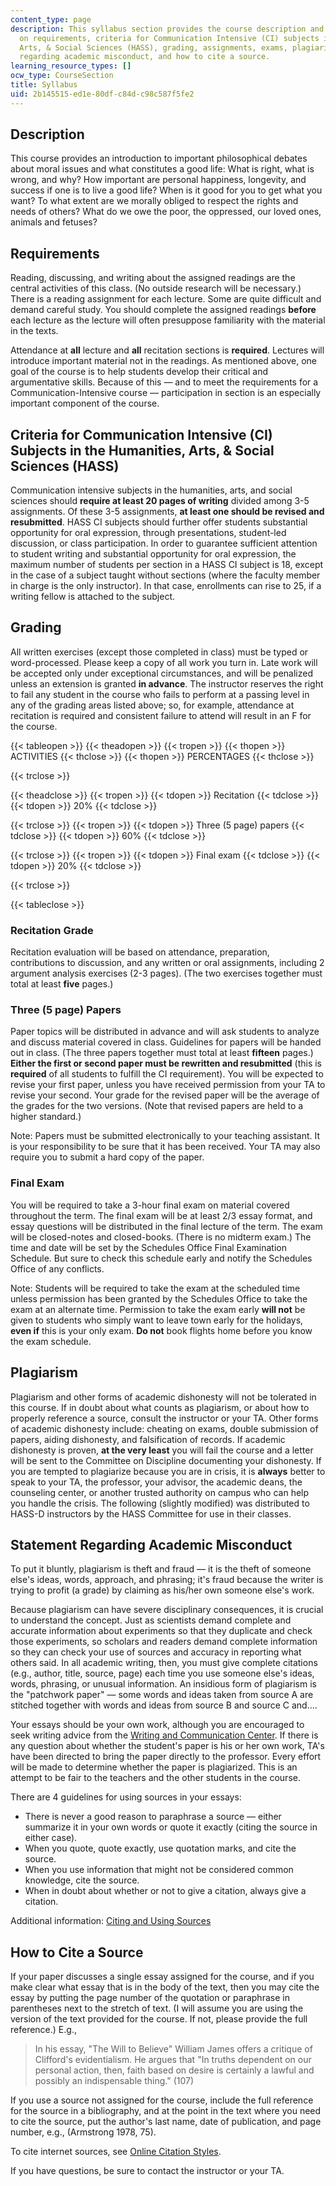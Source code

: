 ```yaml
---
content_type: page
description: This syllabus section provides the course description and information
  on requirements, criteria for Communication Intensive (CI) subjects in the Humanities,
  Arts, & Social Sciences (HASS), grading, assignments, exams, plagiarism, a statement
  regarding academic misconduct, and how to cite a source.
learning_resource_types: []
ocw_type: CourseSection
title: Syllabus
uid: 2b145515-ed1e-80df-c84d-c98c587f5fe2
---
```


Description
-----------

This course provides an introduction to important philosophical debates about moral issues and what constitutes a good life: What is right, what is wrong, and why? How important are personal happiness, longevity, and success if one is to live a good life? When is it good for you to get what you want? To what extent are we morally obliged to respect the rights and needs of others? What do we owe the poor, the oppressed, our loved ones, animals and fetuses?

Requirements
------------

Reading, discussing, and writing about the assigned readings are the central activities of this class. (No outside research will be necessary.) There is a reading assignment for each lecture. Some are quite difficult and demand careful study. You should complete the assigned readings **before** each lecture as the lecture will often presuppose familiarity with the material in the texts.

Attendance at **all** lecture and **all** recitation sections is **required**. Lectures will introduce important material not in the readings. As mentioned above, one goal of the course is to help students develop their critical and argumentative skills. Because of this — and to meet the requirements for a Communication-Intensive course — participation in section is an especially important component of the course.

Criteria for Communication Intensive (CI) Subjects in the Humanities, Arts, & Social Sciences (HASS)
----------------------------------------------------------------------------------------------------

Communication intensive subjects in the humanities, arts, and social sciences should **require at least 20 pages of writing** divided among 3-5 assignments. Of these 3-5 assignments, **at least one should be revised and resubmitted**. HASS CI subjects should further offer students substantial opportunity for oral expression, through presentations, student-led discussion, or class participation. In order to guarantee sufficient attention to student writing and substantial opportunity for oral expression, the maximum number of students per section in a HASS CI subject is 18, except in the case of a subject taught without sections (where the faculty member in charge is the only instructor). In that case, enrollments can rise to 25, if a writing fellow is attached to the subject.

Grading
-------

All written exercises (except those completed in class) must be typed or word-processed. Please keep a copy of all work you turn in. Late work will be accepted only under exceptional circumstances, and will be penalized unless an extension is granted **in advance**. The instructor reserves the right to fail any student in the course who fails to perform at a passing level in any of the grading areas listed above; so, for example, attendance at recitation is required and consistent failure to attend will result in an F for the course.

{{< tableopen >}}
{{< theadopen >}}
{{< tropen >}}
{{< thopen >}}
ACTIVITIES
{{< thclose >}}
{{< thopen >}}
PERCENTAGES
{{< thclose >}}

{{< trclose >}}

{{< theadclose >}}
{{< tropen >}}
{{< tdopen >}}
Recitation
{{< tdclose >}}
{{< tdopen >}}
20%
{{< tdclose >}}

{{< trclose >}}
{{< tropen >}}
{{< tdopen >}}
Three (5 page) papers
{{< tdclose >}}
{{< tdopen >}}
60%
{{< tdclose >}}

{{< trclose >}}
{{< tropen >}}
{{< tdopen >}}
Final exam
{{< tdclose >}}
{{< tdopen >}}
20%
{{< tdclose >}}

{{< trclose >}}

{{< tableclose >}}

### Recitation Grade

Recitation evaluation will be based on attendance, preparation, contributions to discussion, and any written or oral assignments, including 2 argument analysis exercises (2-3 pages). (The two exercises together must total at least **five** pages.)

### Three (5 page) Papers

Paper topics will be distributed in advance and will ask students to analyze and discuss material covered in class. Guidelines for papers will be handed out in class. (The three papers together must total at least **fifteen** pages.) **Either the first or second paper must be rewritten and resubmitted** (this is **required** of all students to fulfill the CI requirement). You will be expected to revise your first paper, unless you have received permission from your TA to revise your second. Your grade for the revised paper will be the average of the grades for the two versions. (Note that revised papers are held to a higher standard.)

Note: Papers must be submitted electronically to your teaching assistant. It is your responsibility to be sure that it has been received. Your TA may also require you to submit a hard copy of the paper.

### Final Exam

You will be required to take a 3-hour final exam on material covered throughout the term. The final exam will be at least 2/3 essay format, and essay questions will be distributed in the final lecture of the term. The exam will be closed-notes and closed-books. (There is no midterm exam.) The time and date will be set by the Schedules Office Final Examination Schedule. But sure to check this schedule early and notify the Schedules Office of any conflicts.

Note: Students will be required to take the exam at the scheduled time unless permission has been granted by the Schedules Office to take the exam at an alternate time. Permission to take the exam early **will not** be given to students who simply want to leave town early for the holidays, **even if** this is your only exam. **Do not** book flights home before you know the exam schedule.

Plagiarism
----------

Plagiarism and other forms of academic dishonesty will not be tolerated in this course. If in doubt about what counts as plagiarism, or about how to properly reference a source, consult the instructor or your TA. Other forms of academic dishonesty include: cheating on exams, double submission of papers, aiding dishonesty, and falsification of records. If academic dishonesty is proven, **at the very least** you will fail the course and a letter will be sent to the Committee on Discipline documenting your dishonesty. If you are tempted to plagiarize because you are in crisis, it is **always** better to speak to your TA, the professor, your advisor, the academic deans, the counseling center, or another trusted authority on campus who can help you handle the crisis. The following (slightly modified) was distributed to HASS-D instructors by the HASS Committee for use in their classes.

Statement Regarding Academic Misconduct
---------------------------------------

To put it bluntly, plagiarism is theft and fraud — it is the theft of someone else's ideas, words, approach, and phrasing; it's fraud because the writer is trying to profit (a grade) by claiming as his/her own someone else's work.

Because plagiarism can have severe disciplinary consequences, it is crucial to understand the concept. Just as scientists demand complete and accurate information about experiments so that they duplicate and check those experiments, so scholars and readers demand complete information so they can check your use of sources and accuracy in reporting what others said. In all academic writing, then, you must give complete citations (e.g., author, title, source, page) each time you use someone else's ideas, words, phrasing, or unusual information. An insidious form of plagiarism is the "patchwork paper" — some words and ideas taken from source A are stitched together with words and ideas from source B and source C and....

Your essays should be your own work, although you are encouraged to seek writing advice from the [Writing and Communication Center](http://cmsw.mit.edu/writing-and-communication-center/). If there is any question about whether the student's paper is his or her own work, TA's have been directed to bring the paper directly to the professor. Every effort will be made to determine whether the paper is plagiarized. This is an attempt to be fair to the teachers and the other students in the course.

There are 4 guidelines for using sources in your essays:

*   There is never a good reason to paraphrase a source — either summarize it in your own words or quote it exactly (citing the source in either case).
*   When you quote, quote exactly, use quotation marks, and cite the source.
*   When you use information that might not be considered common knowledge, cite the source.
*   When in doubt about whether or not to give a citation, always give a citation.

Additional information: [Citing and Using Sources](http://cmsw.mit.edu/writing-and-communication-center/avoiding-plagiarism/)

How to Cite a Source
--------------------

If your paper discusses a single essay assigned for the course, and if you make clear what essay that is in the body of the text, then you may cite the essay by putting the page number of the quotation or paraphrase in parentheses next to the stretch of text. (I will assume you are using the version of the text provided for the course. If not, please provide the full reference.) E.g.,

> In his essay, "The Will to Believe" William James offers a critique of Clifford's evidentialism. He argues that "In truths dependent on our personal action, then, faith based on desire is certainly a lawful and possibly an indispensable thing." (107)

If you use a source not assigned for the course, include the full reference for the source in a bibliography, and at the point in the text where you need to cite the source, put the author's last name, date of publication, and page number, e.g., (Armstrong 1978, 75).

To cite internet sources, see [Online Citation Styles](https://owl.purdue.edu/owl/research_and_citation/chicago_manual_17th_edition/cmos_formatting_and_style_guide/web_sources.html).

If you have questions, be sure to contact the instructor or your TA.